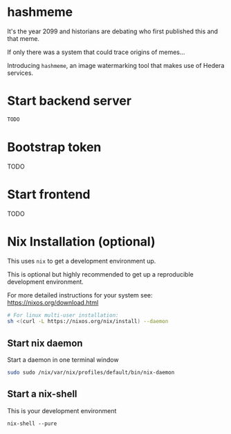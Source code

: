 # hashmeme

It's the year 2099 and historians are debating who first published this and that meme.

If only there was a system that could trace origins of memes...

Introducing `hashmeme`, an image watermarking tool that makes use of Hedera services.


# Start backend server

```sh
TODO
```

# Bootstrap token

TODO

# Start frontend

TODO

# Nix Installation (optional)

This uses `nix` to get a development environment up.

This is optional but highly recommended to get up a reproducible development environment.

For more detailed instructions for your system see: https://nixos.org/download.html
```sh
# For linux multi-user installation:
sh <(curl -L https://nixos.org/nix/install) --daemon
```

## Start nix daemon

Start a daemon in one terminal window
```sh
sudo sudo /nix/var/nix/profiles/default/bin/nix-daemon
```

## Start a nix-shell

This is your development environment
```
nix-shell --pure
```

